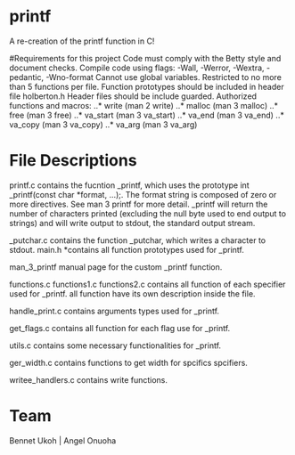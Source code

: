 # printf
A re-creation of the printf function in C!

#Requirements for this project
Code must comply with the Betty style and document checks.
Compile code using flags: -Wall, -Werror, -Wextra, -pedantic, -Wno-format
Cannot use global variables.
Restricted to no more than 5 functions per file.
Function prototypes should be included in header file holberton.h
Header files should be include guarded.
Authorized functions and macros: ..* write (man 2 write) ..* malloc (man 3 malloc) ..* free (man 3 free) ..* va_start (man 3 va_start) ..* va_end (man 3 va_end) ..* va_copy (man 3 va_copy) ..* va_arg (man 3 va_arg)

# File Descriptions

printf.c
contains the fucntion _printf, which uses the prototype int _printf(const char *format, ...);. The format string is composed of zero or more directives. See man 3 printf for more detail. _printf will return the number of characters printed (excluding the null byte used to end output to strings) and will write output to stdout, the standard output stream.

_putchar.c
contains the function _putchar, which writes a character to stdout.
main.h *contains all function prototypes used for _printf.

man_3_printf
manual page for the custom _printf function.

functions.c functions1.c functions2.c
contains all function of each specifier used for _printf.
all function have its own description inside the file.

handle_print.c
contains arguments types used for _printf.

get_flags.c
contains all function for each flag use for _printf.

utils.c
contains some necessary functionalities for _printf.

ger_width.c
contains functions to get width for spcifics spcifiers.

writee_handlers.c
contains write functions.

# Team
Bennet Ukoh | Angel Onuoha
